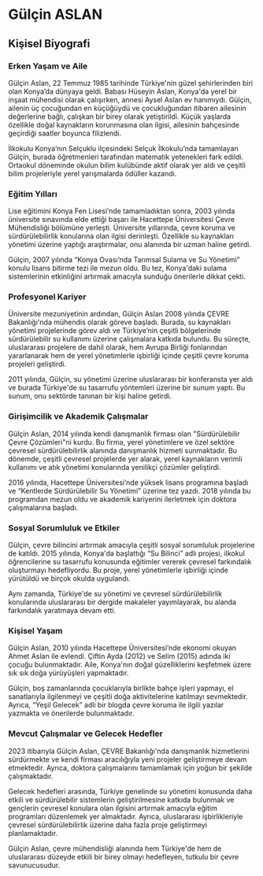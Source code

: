 # Gülçin ASLAN

## Kişisel Biyografi

### Erken Yaşam ve Aile

Gülçin Aslan, 22 Temmuz 1985 tarihinde Türkiye'nin güzel şehirlerinden biri olan Konya’da dünyaya geldi. Babası Hüseyin Aslan, Konya'da yerel bir inşaat mühendisi olarak çalışırken, annesi Aysel Aslan ev hanımıydı. Gülçin, ailenin üç çocuğundan en küçüğüydü ve çocukluğundan itibaren ailesinin değerlerine bağlı, çalışkan bir birey olarak yetiştirildi. Küçük yaşlarda özellikle doğal kaynakların korunmasına olan ilgisi, ailesinin bahçesinde geçirdiği saatler boyunca filizlendi.

İlkokulu Konya’nın Selçuklu ilçesindeki Selçuk İlkokulu’nda tamamlayan Gülçin, burada öğretmenleri tarafından matematik yetenekleri fark edildi. Ortaokul döneminde okulun bilim kulübünde aktif olarak yer aldı ve çeşitli bilim projeleriyle yerel yarışmalarda ödüller kazandı.

### Eğitim Yılları

Lise eğitimini Konya Fen Lisesi’nde tamamladıktan sonra, 2003 yılında üniversite sınavında elde ettiği başarı ile Hacettepe Üniversitesi Çevre Mühendisliği bölümüne yerleşti. Üniversite yıllarında, çevre koruma ve sürdürülebilirlik konularına olan ilgisi derinleşti. Özellikle su kaynakları yönetimi üzerine yaptığı araştırmalar, onu alanında bir uzman haline getirdi.

Gülçin, 2007 yılında “Konya Ovası’nda Tarımsal Sulama ve Su Yönetimi” konulu lisans bitirme tezi ile mezun oldu. Bu tez, Konya'daki sulama sistemlerinin etkinliğini artırmak amacıyla sunduğu önerilerle dikkat çekti.

### Profesyonel Kariyer

Üniversite mezuniyetinin ardından, Gülçin Aslan 2008 yılında ÇEVRE Bakanlığı'nda mühendis olarak göreve başladı. Burada, su kaynakları yönetimi projelerinde görev aldı ve Türkiye’nin çeşitli bölgelerinde sürdürülebilir su kullanımı üzerine çalışmalara katkıda bulundu. Bu süreçte, uluslararası projelere de dahil olarak, hem Avrupa Birliği fonlarından yararlanarak hem de yerel yönetimlerle işbirliği içinde çeşitli çevre koruma projeleri geliştirdi.

2011 yılında, Gülçin, su yönetimi üzerine uluslararası bir konferansta yer aldı ve burada Türkiye'de su tasarrufu yöntemleri üzerine bir sunum yaptı. Bu sunum, onu sektörde tanınan bir kişi haline getirdi.

### Girişimcilik ve Akademik Çalışmalar

Gülçin Aslan, 2014 yılında kendi danışmanlık firması olan "Sürdürülebilir Çevre Çözümleri"ni kurdu. Bu firma, yerel yönetimlere ve özel sektöre çevresel sürdürülebilirlik alanında danışmanlık hizmeti sunmaktadır. Bu dönemde, çeşitli çevresel projelerde yer alarak, yerel kaynakların verimli kullanımı ve atık yönetimi konularında yenilikçi çözümler geliştirdi.

2016 yılında, Hacettepe Üniversitesi’nde yüksek lisans programına başladı ve “Kentlerde Sürdürülebilir Su Yönetimi” üzerine tez yazdı. 2018 yılında bu programdan mezun oldu ve akademik kariyerini ilerletmek için doktora çalışmalarına başladı.

### Sosyal Sorumluluk ve Etkiler

Gülçin, çevre bilincini artırmak amacıyla çeşitli sosyal sorumluluk projelerine de katıldı. 2015 yılında, Konya'da başlattığı “Su Bilinci” adlı projesi, ilkokul öğrencilerine su tasarrufu konusunda eğitimler vererek çevresel farkındalık oluşturmayı hedefliyordu. Bu proje, yerel yönetimlerle işbirliği içinde yürütüldü ve birçok okulda uygulandı.

Aynı zamanda, Türkiye'de su yönetimi ve çevresel sürdürülebilirlik konularında uluslararası bir dergide makaleler yayımlayarak, bu alanda farkındalık yaratmaya devam etti.

### Kişisel Yaşam

Gülçin Aslan, 2010 yılında Hacettepe Üniversitesi’nde ekonomi okuyan Ahmet Aslan ile evlendi. Çiftin Ayda (2012) ve Selim (2015) adında iki çocuğu bulunmaktadır. Aile, Konya'nın doğal güzelliklerini keşfetmek üzere sık sık doğa yürüyüşleri yapmaktadır.

Gülçin, boş zamanlarında çocuklarıyla birlikte bahçe işleri yapmayı, el sanatlarıyla ilgilenmeyi ve çeşitli doğa aktivitelerine katılmayı sevmektedir. Ayrıca, “Yeşil Gelecek” adlı bir blogda çevre koruma ile ilgili yazılar yazmakta ve önerilerde bulunmaktadır.

### Mevcut Çalışmalar ve Gelecek Hedefler

2023 itibarıyla Gülçin Aslan, ÇEVRE Bakanlığı'nda danışmanlık hizmetlerini sürdürmekte ve kendi firması aracılığıyla yeni projeler geliştirmeye devam etmektedir. Ayrıca, doktora çalışmalarını tamamlamak için yoğun bir şekilde çalışmaktadır.

Gelecek hedefleri arasında, Türkiye genelinde su yönetimi konusunda daha etkili ve sürdürülebilir sistemlerin geliştirilmesine katkıda bulunmak ve gençlerin çevresel konulara olan ilgisini artırmak amacıyla eğitim programları düzenlemek yer almaktadır. Ayrıca, uluslararası işbirlikleriyle çevresel sürdürülebilirlik üzerine daha fazla proje geliştirmeyi planlamaktadır.

Gülçin Aslan, çevre mühendisliği alanında hem Türkiye'de hem de uluslararası düzeyde etkili bir birey olmayı hedefleyen, tutkulu bir çevre savunucusudur.